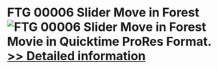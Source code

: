 # FTG 00006 Slider Move in Forest<br />![FTG 00006 Slider Move in Forest](https://mycommerce.akamaized.net/api/pimages/P300617846/BIG/300617846.JPG)<br />Movie in Quicktime ProRes Format.<br />[>> Detailed information](https://secure.shareit.com/shareit/product.html?productid=300617846&affiliateid=200057808)